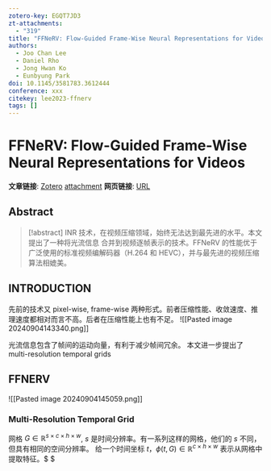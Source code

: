 ```yaml
---
zotero-key: EGQT7JD3
zt-attachments:
  - "319"
title: "FFNeRV: Flow-Guided Frame-Wise Neural Representations for Videos"
authors:
  - Joo Chan Lee
  - Daniel Rho
  - Jong Hwan Ko
  - Eunbyung Park
doi: 10.1145/3581783.3612444
conference: xxx
citekey: lee2023-ffnerv
tags: []
---
```

# FFNeRV: Flow-Guided Frame-Wise Neural Representations for Videos

**文章链接**: [Zotero](zotero://select/library/items/EGQT7JD3) [attachment](<file:///home/ilot/Zotero/storage/G4LY5ZW2/Lee%20%E7%AD%89%20-%202023%20-%20FFNeRV%20Flow-Guided%20Frame-Wise%20Neural%20Representati.pdf>)
**网页链接**: [URL](http://arxiv.org/abs/2212.12294)
## Abstract

>[!abstract]
>INR 技术，在视频压缩领域，始终无法达到最先进的水平。本文提出了一种将光流信息 合并到视频逐帧表示的技术。FFNeRV 的性能优于广泛使用的标准视频编解码器（H.264 和 HEVC），并与最先进的视频压缩算法相媲美。

## INTRODUCTION
先前的技术又 pixel-wise, frame-wise 两种形式。前者压缩性能、收敛速度、推理速度都相对而言不高。后者在压缩性能上也有不足。
![[Pasted image 20240904143340.png]]


光流信息包含了帧间的运动向量，有利于减少帧间冗余。
本文进一步提出了 multi-resolution temporal grids

## FFNERV
![[Pasted image 20240904145059.png]]
### Multi-Resolution Temporal Grid
网格 $G\in \mathbb{R}^{s \times c \times h \times w}$, $s$ 是时间分辨率。有一系列这样的网格，他们的 $s$ 不同，但具有相同的空间分辨率。
给一个时间坐标 $t$，$\phi (t,G) \in \mathbb{R}^{c\times h \times w}$ 表示从网格中提取特征。$	$